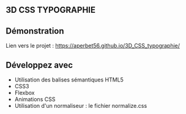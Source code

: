 ## 3D CSS TYPOGRAPHIE

## Démonstration

Lien vers le projet : https://aperbet56.github.io/3D_CSS_typographie/

## Développez avec

- Utilisation des balises sémantiques HTML5
- CSS3
- Flexbox
- Animations CSS
- Utilisation d'un normaliseur : le fichier normalize.css
